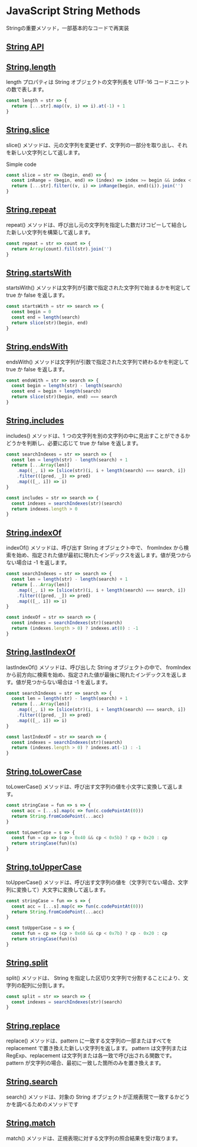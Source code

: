 # JavaScript String Methods

Stringの重要メソッド，一部基本的なコードで再実装

## [String API](https://developer.mozilla.org/ja/docs/Web/JavaScript/Reference/Global_Objects/String)

## [String.length](https://developer.mozilla.org/ja/docs/Web/JavaScript/Reference/Global_Objects/String/length)

length プロパティは String オブジェクトの文字列長を UTF-16 コードユニットの数で表します。

```js
const length = str => {
  return [...str].map((v, i) => i).at(-1) + 1
}
```

## [String.slice](https://developer.mozilla.org/ja/docs/Web/JavaScript/Reference/Global_Objects/String/slice)

slice() メソッドは、元の文字列を変更せず、文字列の一部分を取り出し、それを新しい文字列として返します。

Simple code
```js
const slice = str => (begin, end) => {
  const inRange = (begin, end) => (index) => index >= begin && index < end
  return [...str].filter((v, i) => inRange(begin, end)(i)).join('')
}
```

## [String.repeat](https://developer.mozilla.org/ja/docs/Web/JavaScript/Reference/Global_Objects/String/repeat)

repeat() メソッドは、呼び出し元の文字列を指定した数だけコピーして結合した新しい文字列を構築して返します。

```js
const repeat = str => count => {
  return Array(count).fill(str).join('')
}
```

## [String.startsWith](https://developer.mozilla.org/ja/docs/Web/JavaScript/Reference/Global_Objects/String/startsWith)

startsWith() メソッドは文字列が引数で指定された文字列で始まるかを判定して true か false を返します。

```js
const startsWith = str => search => {
  const begin = 0
  const end = length(search)
  return slice(str)(begin, end)
}
```

## [String.endsWith](https://developer.mozilla.org/ja/docs/Web/JavaScript/Reference/Global_Objects/String/endsWith)

endsWith() メソッドは文字列が引数で指定された文字列で終わるかを判定して true か false を返します。

```js
const endsWith = str => search => {
  const begin = length(str) - length(search)
  const end = begin + length(search)
  return slice(str)(begin, end) === search
}
```

## [String.includes](https://developer.mozilla.org/ja/docs/Web/JavaScript/Reference/Global_Objects/String/includes)

includes() メソッドは、1 つの文字列を別の文字列の中に見出すことができるかどうかを判断し、必要に応じて true か false を返します。

```js
const searchIndexes = str => search => {
  const len = length(str) - length(search) + 1
  return [...Array(len)]
    .map((_, i) => [slice(str)(i, i + length(search) === search, i])
    .filter(([pred, _]) => pred)
    .map(([_, i]) => i)
}

const includes = str => search => {
  const indexes = searchIndexes(str)(search)
  return indexes.length > 0 
}
```

## [String.indexOf](https://developer.mozilla.org/ja/docs/Web/JavaScript/Reference/Global_Objects/String/indexOf)

indexOf() メソッドは、呼び出す String オブジェクト中で、 fromIndex から検索を始め、指定された値が最初に現れたインデックスを返します。値が見つからない場合は -1 を返します。

```js
const searchIndexes = str => search => {
  const len = length(str) - length(search) + 1
  return [...Array(len)]
    .map((_, i) => [slice(str)(i, i + length(search) === search, i])
    .filter(([pred, _]) => pred)
    .map(([_, i]) => i)
}

const indexOf = str => search => {
  const indexes = searchIndexes(str)(search)
  return (indexes.length > 0) ? indexes.at(0) : -1
}
```

## [String.lastIndexOf](https://developer.mozilla.org/ja/docs/Web/JavaScript/Reference/Global_Objects/String/lastIndexOf)

lastIndexOf() メソッドは、呼び出した String オブジェクトの中で、 fromIndex から前方向に検索を始め、指定された値が最後に現れたインデックスを返します。値が見つからない場合は -1 を返します。

```js
const searchIndexes = str => search => {
  const len = length(str) - length(search) + 1
  return [...Array(len)]
    .map((_, i) => [slice(str)(i, i + length(search) === search, i])
    .filter(([pred, _]) => pred)
    .map(([_, i]) => i)
}

const lastIndexOf = str => search => {
  const indexes = searchIndexes(str)(search)
  return (indexes.length > 0) ? indexes.at(-1) : -1
}
```

## [String.toLowerCase](https://developer.mozilla.org/ja/docs/Web/JavaScript/Reference/Global_Objects/String/toLowerCase)
toLowerCase() メソッドは、呼び出す文字列の値を小文字に変換して返します。

```js
const stringCase = fun => s => {  
  const acc = [...s].map(c => fun(c.codePointAt(0)))
  return String.fromCodePoint(...acc)
}

const toLowerCase = s => {
  const fun = cp => (cp > 0x40 && cp < 0x5b) ? cp + 0x20 : cp
  return stringCase(fun)(s)
}
```

## [String.toUpperCase](https://developer.mozilla.org/ja/docs/Web/JavaScript/Reference/Global_Objects/String/toUpperCase)

toUpperCase() メソッドは、呼び出す文字列の値を（文字列でない場合、文字列に変換して）大文字に変換して返します。

```js
const stringCase = fun => s => {  
  const acc = [...s].map(c => fun(c.codePointAt(0)))
  return String.fromCodePoint(...acc)
}

const toUpperCase = s => {
  const fun = cp => (cp > 0x60 && cp < 0x7b) ? cp - 0x20 : cp
  return stringCase(fun)(s)
}
```

## [String.split](https://developer.mozilla.org/ja/docs/Web/JavaScript/Reference/Global_Objects/String/split)

split() メソッドは、 String を指定した区切り文字列で分割することにより、文字列の配列に分割します。

```js
const split = str => search => {
  const indexes = searchIndexes(str)(search)
}
```

## [String.replace](https://developer.mozilla.org/ja/docs/Web/JavaScript/Reference/Global_Objects/String/replace)

replace() メソッドは、pattern に一致する文字列の一部またはすべてを replacement で置き換えた新しい文字列を返します。 pattern は文字列または RegExp、replacement は文字列または各一致で呼び出される関数です。pattern が文字列の場合、最初に一致した箇所のみを置き換えます。


## [String.search](https://developer.mozilla.org/ja/docs/Web/JavaScript/Reference/Global_Objects/String/search)

search() メソッドは、対象の String オブジェクトが正規表現で一致するかどうかを調べるためのメソッドです

## [String.match](https://developer.mozilla.org/ja/docs/Web/JavaScript/Reference/Global_Objects/String/match)

match() メソッドは、正規表現に対する文字列の照合結果を受け取ります。
